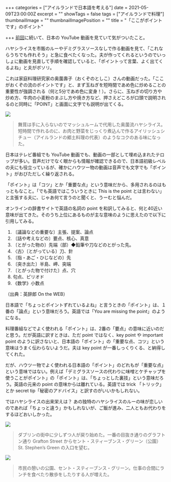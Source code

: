 +++
categories = ["アイルランドで日本語を考える"]
date = 2021-05-09T23:00:00Z
excerpt = ""
showTags = false
tags = ["アイルランドで料理"]
thumbnailImage = ""
thumbnailImagePosition = ""
title = "「ここがポイントです」のポイント"

+++
[前回](https://www.riastra.com/2021/05/%E3%83%A8%E3%82%AC%E3%82%92%E3%81%97%E3%81%A6%E3%81%82%E3%81%92%E3%81%A6%E3%81%8F%E3%81%A0%E3%81%95%E3%81%84/ "「ヨガをしてあげてください」")に続いて、日本の YouTube 動画を見ていて気がついたこと。

ハヤシライスを市販のルーやデミグラスソースなしで作る動画を見て、「これならうちでも作れそう」と急に食べたくなった。夫が作ってくれるというのでいっしょに動画を見直して手順を確認していると、「ポイントって言葉、よく出てくるよね」と夫がボソリ。

<!--more-->

これは家庭料理研究家の奥薗壽子（おくぞのとしこ）さんの動画だった。「ここがおくぞの流のポイントです」と、まず玉ねぎを短時間であめ色に炒めることの重要性が強調される（何と5分であめ色に変身！）。さらに、玉ねぎの切り方や炒め方、牛肉の小麦粉のまぶし方や焼き方など、押さえどころが口頭で説明されるのと同時に「POINT」と画面に文字でも説明が出てくる。

![](/images/hayashi_rice.webp)

> 舞茸は手に入らないのでマッシュルームで代用した奥薗流ハヤシライス。短時間で作れるのに、お肉と野菜をじっくり煮込んで作るアイリッシュシチュー（アイルランドの郷土料理の代表）のようなコクのある味になった。

日本はテレビ番組でも YouTube 動画でも、動画の一部として埋め込まれたテロップが多い。音声だけでなく眼からも情報が確認できるので、日本語初級レベルの夫にも役立っているが、確かにハウツー物の動画は音声でも文字でも「ポイント」がおびただしく繰り返される。

「ポイント」は「コツ」とか「重要な点」という意味だから、多用されるのはもっともなこと。「でも英語ではこういうときに This is the point とは言わない」と主張する夫に、じゃあ何て言うのと聞くと、うーむと悩んだ。

オンラインの辞書サイトで英語の名詞の point を和訳してみると、何と40近い意味が出てきた。そのうち上位にあるものが主な意味のように思えたので以下に引用してみる。

1. 〔議論などの重要な〕主張、提案、論点
2. 〔話や考えなどの〕要点、核心、真意
3. 〔とがった物の〕先端（部）◆鉛筆や刀などのとがった先。
4. 〈古〉〔とがっている〕刀、針
5. 〔指・あご・ひじなどの〕先
6. 〔突き出た〕半島、岬、突端
7. 〔とがった物で付けた〕点、穴
8. 句点、ピリオド
9. 《数学》小数点

（出典：英辞郎 On the WEB）

日本語で「ちょっとポイントずれているよね」と言うときの「ポイント」は、１番の「論点」という意味だろう。英語では「You are missing the point」のようになる。

料理番組などでよく使われる「ポイント」は、2番の「要点」の意味に近いのだと思う。だが英語に訳すときは、ただ point ではなく、key point や important point のように訳さないと、日本語の「ポイント」の「重要な点、コツ」という意味はうまく伝わらないようだ。夫は key point が一番しっくりくる、と納得してくれた。

だが、ハウツー物でよく使われる日本語の「ポイント」のどれもが「重要な点」という意味ではない。例えば「デミグラスソースの代わりに味噌とケチャップを使うことがポイント」の「ポイント」は、「ちょっとした裏技」という意味だろう。英語の元来の point の意味からは離れている。英語では trick 「トリック」とか secret tip「秘密のアドバイス」と訳すのがいいかもしれない。

ではハヤシライスの出来栄えは？ あの独特のハヤシライスのルーの味が恋しいのであれば「ちょっと違う」かもしれないが、ご飯が進み、二人ともお代わりをするほどおいしかった。

![](/images/grafton_stephens_green_may2021.webp)

> ダブリンの街中に少しずつ人が戻り始めた。一番の目抜き通りのグラフトン通り Grafton Street からセント・スティーブンス・グリーン（公園）St. Stephen’s Green の入口を望む。

![](/images/stephens_green_may2021.webp)

> 市民の憩いの公園、セント・スティーブンス・グリーン。仕事の合間にランチを食べたり散歩をしたりする人が増えた。